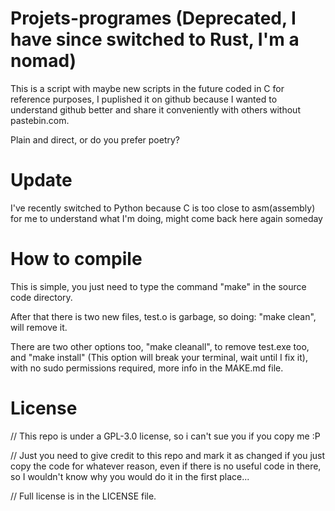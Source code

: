 # Projets-programes (Deprecated, I have since switched to Rust, I'm a nomad)

This is a script with maybe new scripts in the future coded in C for reference purposes, I puplished it on github because
I wanted to understand github better and share it conveniently with others without pastebin.com.

Plain and direct, or do you prefer poetry?

# Update

I've recently switched to Python because C is too close to asm(assembly) for me to understand what I'm doing, might come back here again someday

# How to compile

This is simple, you just need to type the command "make" in the source code directory.

After that there is two new files, test.o is garbage, so doing: "make clean", will remove it.

There are two other options too, "make cleanall", to remove test.exe too,
and "make install" (This option will break your terminal, wait until I fix it), with no sudo permissions required, more info in the MAKE.md file.

# License

 // This repo is under a GPL-3.0 license, so i can't sue you if you copy me :P

 // Just you need to give credit to this repo and mark it as changed if you just copy the code for whatever reason, even if there is no useful code in there, so I wouldn't know why you would do it in the first place...
 
 // Full license is in the LICENSE file.
